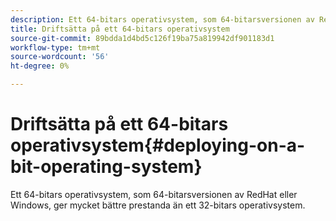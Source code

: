 ```yaml
---
description: Ett 64-bitars operativsystem, som 64-bitarsversionen av RedHat eller Windows, ger mycket bättre prestanda än ett 32-bitars operativsystem.
title: Driftsätta på ett 64-bitars operativsystem
source-git-commit: 89bdda1d4bd5c126f19ba75a819942df901183d1
workflow-type: tm+mt
source-wordcount: '56'
ht-degree: 0%

---
```



# Driftsätta på ett 64-bitars operativsystem{#deploying-on-a-bit-operating-system}

Ett 64-bitars operativsystem, som 64-bitarsversionen av RedHat eller Windows, ger mycket bättre prestanda än ett 32-bitars operativsystem.

